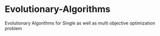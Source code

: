 # Evolutionary-Algorithms
Evolutionary Algorithms for Single as well as multi objective optimization problem
